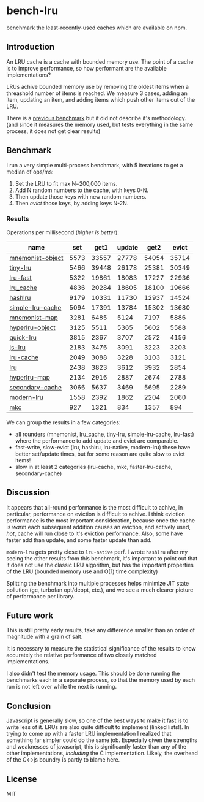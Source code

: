 # bench-lru

benchmark the least-recently-used caches which are available on npm.

## Introduction

An LRU cache is a cache with bounded memory use.
The point of a cache is to improve performance,
so how performant are the available implementations?

LRUs achive bounded memory use by removing the oldest items when a threashold number of items
is reached. We measure 3 cases, adding an item, updating an item, and adding items
which push other items out of the LRU.

There is a [previous benchmark](https://www.npmjs.com/package/bench-cache)
but it did not describe it's methodology. (and since it measures the memory used,
but tests everything in the same process, it does not get clear results)

## Benchmark

I run a very simple multi-process benchmark, with 5 iterations to get a median of ops/ms:

1. Set the LRU to fit max N=200,000 items.
2. Add N random numbers to the cache, with keys 0-N.
3. Then update those keys with new random numbers.
4. Then _evict_ those keys, by adding keys N-2N.

### Results

Operations per millisecond (*higher is better*):


| name                                                           | set  | get1  | update | get2  | evict |
|----------------------------------------------------------------|------|-------|--------|-------|-------|
| [mnemonist-object](https://www.npmjs.com/package/mnemonist)    | 5573 | 33557 | 27778  | 54054 | 35714 |
| [tiny-lru](https://npmjs.com/package/tiny-lru)                 | 5466 | 39448 | 26178  | 25381 | 30349 |
| [lru-fast](https://npmjs.com/package/lru-fast)                 | 5322 | 19861 | 18083  | 17227 | 22936 |
| [lru_cache](https://npmjs.com/package/lru_cache)               | 4836 | 20284 | 18605  | 18100 | 19666 |
| [hashlru](https://npmjs.com/package/hashlru)                   | 9179 | 10331 | 11730  | 12937 | 14524 |
| [simple-lru-cache](https://npmjs.com/package/simple-lru-cache) | 5094 | 17391 | 13784  | 15302 | 13680 |
| [mnemonist-map](https://www.npmjs.com/package/mnemonist)       | 3281 | 6485  | 5124   | 7197  | 5886  |
| [hyperlru-object](https://npmjs.com/package/hyperlru-object)   | 3125 | 5511  | 5365   | 5602  | 5588  |
| [quick-lru](https://npmjs.com/package/quick-lru)               | 3815 | 2367  | 3707   | 2572  | 4156  |
| [js-lru](https://www.npmjs.com/package/js-lru)                 | 2183 | 3476  | 3091   | 3223  | 3203  |
| [lru-cache](https://npmjs.com/package/lru-cache)               | 2049 | 3088  | 3228   | 3103  | 3121  |
| [lru](https://www.npmjs.com/package/lru)                       | 2438 | 3823  | 3612   | 3932  | 2854  |
| [hyperlru-map](https://npmjs.com/package/hyperlru-map)         | 2134 | 2916  | 2887   | 2674  | 2788  |
| [secondary-cache](https://npmjs.com/package/secondary-cache)   | 3066 | 5637  | 3469   | 5695  | 2289  |
| [modern-lru](https://npmjs.com/package/modern-lru)             | 1558 | 2392  | 1862   | 2204  | 2060  |
| [mkc](https://npmjs.com/packacge/package/mkc)                  | 927  | 1321  | 834    | 1357  | 894   |


We can group the results in a few categories:

* all rounders (mnemonist, lru_cache, tiny-lru, simple-lru-cache, lru-fast) where the performance to add update and evict are comparable.
* fast-write, slow-evict (lru, hashlru, lru-native, modern-lru) these have better set/update times, but for some reason are quite slow to evict items!
* slow in at least 2 categories (lru-cache, mkc, faster-lru-cache, secondary-cache)

## Discussion

It appears that all-round performance is the most difficult to achive, in particular,
performance on eviction is difficult to achive. I think eviction performance is the most important
consideration, because once the cache is _warm_ each subsequent addition causes an eviction,
and actively used, _hot_, cache will run close to it's eviction performance.
Also, some have faster add than update, and some faster update than add.

`modern-lru` gets pretty close to `lru-native` perf.
I wrote `hashlru` after my seeing the other results from this benchmark, it's important to point
out that it does not use the classic LRU algorithm, but has the important properties of the LRU
(bounded memory use and O(1) time complexity)

Splitting the benchmark into multiple processes helps minimize JIT state pollution (gc, turbofan opt/deopt, etc.), and we see a much clearer picture of performance per library.

## Future work

This is still pretty early results, take any difference smaller than an order of magnitude with a grain of salt.

It is necessary to measure the statistical significance of the results to know accurately the relative performance of two closely matched implementations.

I also didn't test the memory usage. This should be done running the benchmarks each in a separate process, so that the memory used by each run is not left over while the next is running.

## Conclusion

Javascript is generally slow, so one of the best ways to make it fast is to write less of it.
LRUs are also quite difficult to implement (linked lists!). In trying to come up with a faster
LRU implementation I realized that something far simpler could do the same job. Especially
given the strengths and weaknesses of javascript, this is significantly faster than any of the
other implementations, _including_ the C implementation. Likely, the overhead of the C<->js boundry
is partly to blame here.

## License

MIT
